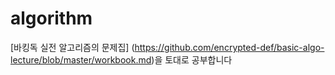 # algorithm

[바킹독 실전 알고리즘의 문제집] (https://github.com/encrypted-def/basic-algo-lecture/blob/master/workbook.md)을 토대로 공부합니다
